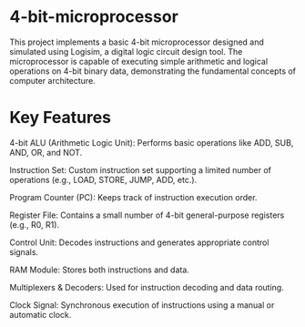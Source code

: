# 4-bit-microprocessor
This project implements a basic 4-bit microprocessor designed and simulated using Logisim, a digital logic circuit design tool. The microprocessor is capable of executing simple arithmetic and logical operations on 4-bit binary data, demonstrating the fundamental concepts of computer architecture.

# Key Features

4-bit ALU (Arithmetic Logic Unit): Performs basic operations like ADD, SUB, AND, OR, and NOT.

Instruction Set: Custom instruction set supporting a limited number of operations (e.g., LOAD, STORE, JUMP, ADD, etc.).

Program Counter (PC): Keeps track of instruction execution order.

Register File: Contains a small number of 4-bit general-purpose registers (e.g., R0, R1).

Control Unit: Decodes instructions and generates appropriate control signals.

RAM Module: Stores both instructions and data.

Multiplexers & Decoders: Used for instruction decoding and data routing.

Clock Signal: Synchronous execution of instructions using a manual or automatic clock.
